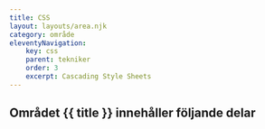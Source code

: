 ```yaml
---
title: CSS
layout: layouts/area.njk
category: område
eleventyNavigation:
    key: css
    parent: tekniker
    order: 3
    excerpt: Cascading Style Sheets
---
```

## Området {{ title }} innehåller följande delar